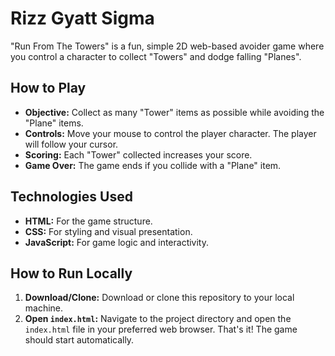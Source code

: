 # Rizz Gyatt Sigma

"Run From The Towers" is a fun, simple 2D web-based avoider game where you control a character to collect "Towers" and dodge falling "Planes".

## How to Play

*   **Objective:** Collect as many "Tower" items as possible while avoiding the "Plane" items.
*   **Controls:** Move your mouse to control the player character. The player will follow your cursor.
*   **Scoring:** Each "Tower" collected increases your score.
*   **Game Over:** The game ends if you collide with a "Plane" item.

## Technologies Used

*   **HTML:** For the game structure.
*   **CSS:** For styling and visual presentation.
*   **JavaScript:** For game logic and interactivity.

## How to Run Locally

1.  **Download/Clone:** Download or clone this repository to your local machine.
2.  **Open `index.html`:** Navigate to the project directory and open the `index.html` file in your preferred web browser. That's it! The game should start automatically.
